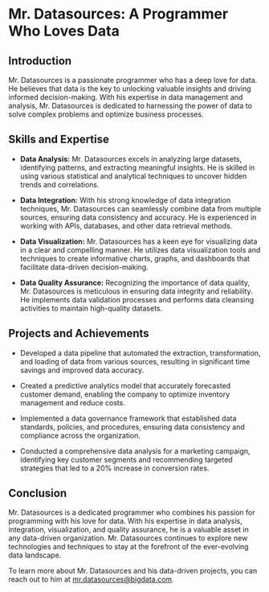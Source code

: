 # Mr. Datasources: A Programmer Who Loves Data

## Introduction

Mr. Datasources is a passionate programmer who has a deep love for data. He believes that data is the key to unlocking valuable insights and driving informed decision-making. With his expertise in data management and analysis, Mr. Datasources is dedicated to harnessing the power of data to solve complex problems and optimize business processes.

## Skills and Expertise

- **Data Analysis:** Mr. Datasources excels in analyzing large datasets, identifying patterns, and extracting meaningful insights. He is skilled in using various statistical and analytical techniques to uncover hidden trends and correlations.

- **Data Integration:** With his strong knowledge of data integration techniques, Mr. Datasources can seamlessly combine data from multiple sources, ensuring data consistency and accuracy. He is experienced in working with APIs, databases, and other data retrieval methods.

- **Data Visualization:** Mr. Datasources has a keen eye for visualizing data in a clear and compelling manner. He utilizes data visualization tools and techniques to create informative charts, graphs, and dashboards that facilitate data-driven decision-making.

- **Data Quality Assurance:** Recognizing the importance of data quality, Mr. Datasources is meticulous in ensuring data integrity and reliability. He implements data validation processes and performs data cleansing activities to maintain high-quality datasets.

## Projects and Achievements

- Developed a data pipeline that automated the extraction, transformation, and loading of data from various sources, resulting in significant time savings and improved data accuracy.

- Created a predictive analytics model that accurately forecasted customer demand, enabling the company to optimize inventory management and reduce costs.

- Implemented a data governance framework that established data standards, policies, and procedures, ensuring data consistency and compliance across the organization.

- Conducted a comprehensive data analysis for a marketing campaign, identifying key customer segments and recommending targeted strategies that led to a 20% increase in conversion rates.

## Conclusion

Mr. Datasources is a dedicated programmer who combines his passion for programming with his love for data. With his expertise in data analysis, integration, visualization, and quality assurance, he is a valuable asset in any data-driven organization. Mr. Datasources continues to explore new technologies and techniques to stay at the forefront of the ever-evolving data landscape.

To learn more about Mr. Datasources and his data-driven projects, you can reach out to him at [mr.datasources@bigdata.com](mailto:mr.datasources@bigdata.com).

